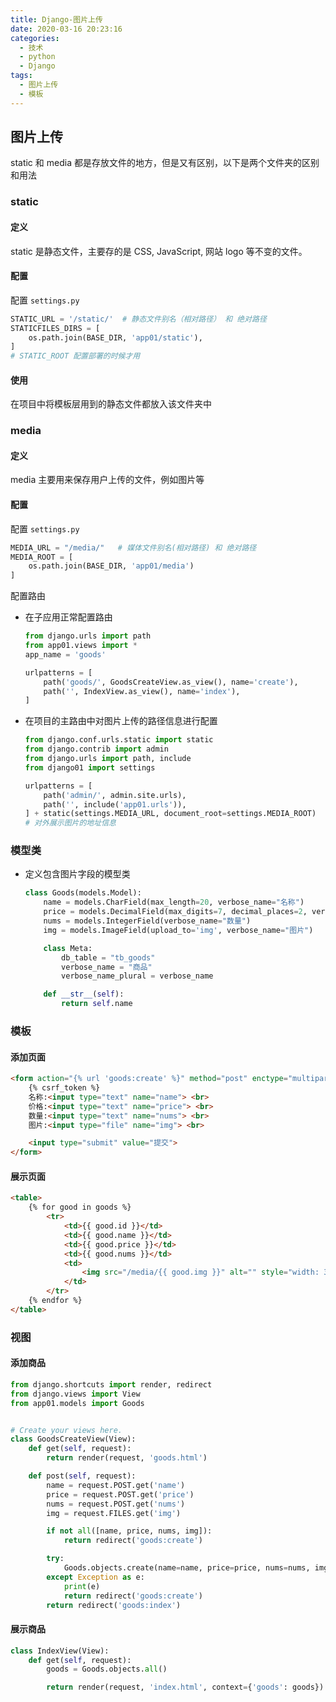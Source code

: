 ```yaml
---
title: Django-图片上传
date: 2020-03-16 20:23:16
categories:
  - 技术
  - python
  - Django
tags:
  - 图片上传
  - 模板
---
```


## 图片上传

static 和 media 都是存放文件的地方，但是又有区别，以下是两个文件夹的区别和用法

### static

#### 定义

static 是静态文件，主要存的是 CSS, JavaScript, 网站 logo 等不变的文件。

#### 配置

配置 `settings.py`

```python
STATIC_URL = '/static/'  # 静态文件别名（相对路径） 和 绝对路径
STATICFILES_DIRS = [
    os.path.join(BASE_DIR, 'app01/static'),
]
# STATIC_ROOT 配置部署的时候才用
```

#### 使用

在项目中将模板层用到的静态文件都放入该文件夹中

### media

#### 定义

media 主要用来保存用户上传的文件，例如图片等

#### 配置

配置 `settings.py`

```python
MEDIA_URL = "/media/"   # 媒体文件别名(相对路径) 和 绝对路径
MEDIA_ROOT = [
    os.path.join(BASE_DIR, 'app01/media')
]
```

配置路由

- 在子应用正常配置路由

    ```python
    from django.urls import path
    from app01.views import *
    app_name = 'goods'
    
    urlpatterns = [
        path('goods/', GoodsCreateView.as_view(), name='create'),
        path('', IndexView.as_view(), name='index'),
    ]
    ```

- 在项目的主路由中对图片上传的路径信息进行配置

    ```python
    from django.conf.urls.static import static
    from django.contrib import admin
    from django.urls import path, include
    from django01 import settings
    
    urlpatterns = [
        path('admin/', admin.site.urls),
        path('', include('app01.urls')),
    ] + static(settings.MEDIA_URL, document_root=settings.MEDIA_ROOT)
    # 对外展示图片的地址信息
    ```



### 模型类

- 定义包含图片字段的模型类
  
  ```python
  class Goods(models.Model):
      name = models.CharField(max_length=20, verbose_name="名称")
      price = models.DecimalField(max_digits=7, decimal_places=2, verbose_name="单价")
      nums = models.IntegerField(verbose_name="数量")
      img = models.ImageField(upload_to='img', verbose_name="图片")
  
      class Meta:
          db_table = "tb_goods"
          verbose_name = "商品"
          verbose_name_plural = verbose_name
  
      def __str__(self):
          return self.name
  ```


### 模板

#### 添加页面

```html
<form action="{% url 'goods:create' %}" method="post" enctype="multipart/form-data">
    {% csrf_token %}
    名称:<input type="text" name="name"> <br>
    价格:<input type="text" name="price"> <br>
    数量:<input type="text" name="nums"> <br>
    图片:<input type="file" name="img"> <br>

    <input type="submit" value="提交">
</form>
```

#### 展示页面

```html
<table>
    {% for good in goods %}
        <tr>
            <td>{{ good.id }}</td>
            <td>{{ good.name }}</td>
            <td>{{ good.price }}</td>
            <td>{{ good.nums }}</td>
            <td>
                <img src="/media/{{ good.img }}" alt="" style="width: 300px;height: 200px">
            </td>
        </tr>
    {% endfor %}
</table>
```

### 视图

#### 添加商品

```python
from django.shortcuts import render, redirect
from django.views import View
from app01.models import Goods


# Create your views here.
class GoodsCreateView(View):
    def get(self, request):
        return render(request, 'goods.html')

    def post(self, request):
        name = request.POST.get('name')
        price = request.POST.get('price')
        nums = request.POST.get('nums')
        img = request.FILES.get('img')

        if not all([name, price, nums, img]):
            return redirect('goods:create')

        try:
            Goods.objects.create(name=name, price=price, nums=nums, img=img)
        except Exception as e:
            print(e)
            return redirect('goods:create')
        return redirect('goods:index')
```

#### 展示商品

```python
class IndexView(View):
    def get(self, request):
        goods = Goods.objects.all()

        return render(request, 'index.html', context={'goods': goods})
```

